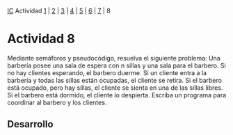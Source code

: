 [IC](INTRODUCCION-CONCURRENCIA.md) Actividad [1](ACTIVIDAD1.md) | [2](ACTIVIDAD2.md) | [3](ACTIVIDAD3.md) | [4](ACTIVIDAD4.md) | [5](ACTIVIDAD5.md) | [6](ACTIVIDAD6.md) | [7](ACTIVIDAD7.md) | 8
# Actividad 8
Mediante semáforos y pseudocódigo, resuelva el siguiente problema: Una barbería posee una 
sala de espera con n sillas y una sala para el barbero. Si no hay clientes esperando, el barbero 
duerme. Si un cliente entra a la barbería y todas las sillas están ocupadas, el cliente se retira. 
Si el barbero está ocupado, pero hay sillas, el cliente se sienta en una de las sillas libres. Si el 
barbero está dormido, el cliente lo despierta. Escriba un programa para coordinar al barbero y 
los clientes.
## Desarrollo

